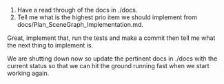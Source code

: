 1. Have a read through of the docs in ./docs.
2. Tell me what is the highest prio item we should implement from docs/Plan_SceneGraph_Implementation.md.

Great, implement that, run the tests and make a commit then tell me what the next thing to implement is.

We are shutting down now so update the pertinent docs in ./docs with the current status so that we can hit the ground running fast when we start working again.